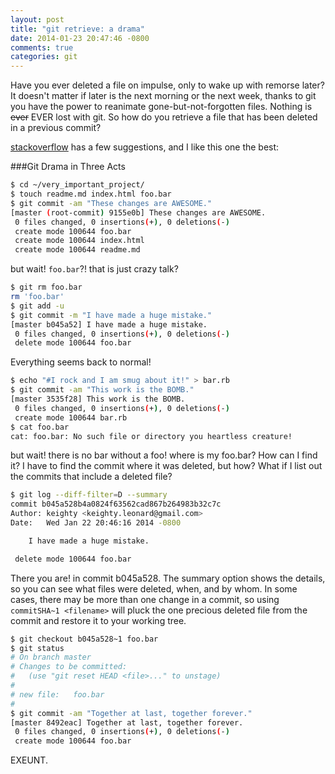 ```yaml
---
layout: post
title: "git retrieve: a drama"
date: 2014-01-23 20:47:46 -0800
comments: true
categories: git
---
```


Have you ever deleted a file on impulse, only to wake up with remorse later? It doesn't matter if later is the next morning or the next week, thanks to git you have the power to reanimate gone-but-not-forgotten files. Nothing is ~~ever~~ EVER lost with git. So how do you retrieve a file that has been deleted in a previous commit?

<!--more-->
[stackoverflow](http://stackoverflow.com/a/953573) has a few suggestions, and I like this one the best:

###Git Drama in Three Acts
```bash Act 1 Scene 1: foo.bar Folly
$ cd ~/very_important_project/
$ touch readme.md index.html foo.bar
$ git commit -am "These changes are AWESOME."
[master (root-commit) 9155e0b] These changes are AWESOME.
 0 files changed, 0 insertions(+), 0 deletions(-)
 create mode 100644 foo.bar
 create mode 100644 index.html
 create mode 100644 readme.md
```
but wait! ``foo.bar``?! that is just crazy talk?

```bash Act 1 Scene 2: Regret
$ git rm foo.bar
rm 'foo.bar'
$ git add -u
$ git commit -m "I have made a huge mistake."
[master b045a52] I have made a huge mistake.
 0 files changed, 0 insertions(+), 0 deletions(-)
 delete mode 100644 foo.bar
```

Everything seems back to normal!

```bash Act 2 Scene 1: I have made good life-choices
$ echo "#I rock and I am smug about it!" > bar.rb
$ git commit -am "This work is the BOMB."
[master 3535f28] This work is the BOMB.
 0 files changed, 0 insertions(+), 0 deletions(-)
 create mode 100644 bar.rb
$ cat foo.bar
cat: foo.bar: No such file or directory you heartless creature!
```

but wait! there is no bar without a foo! where is my foo.bar? How can I find it? I have to find the commit where it was deleted, but how? What if I list out the commits that include a deleted file?

```bash Act 2 Scene 2: Regret
$ git log --diff-filter=D --summary
commit b045a528b4a0824f63562cad867b264983b32c7c
Author: keighty <keighty.leonard@gmail.com>
Date:   Wed Jan 22 20:46:16 2014 -0800

    I have made a huge mistake.

 delete mode 100644 foo.bar
```

There you are! in commit b045a528. The summary option shows the details, so you can see what files were deleted, when, and by whom. In some cases, there may be more than one change in a commit, so using ```commitSHA~1 <filename>``` will pluck the one precious deleted file from the commit and restore it to your working tree.

```bash Act 3: foo.bar's Return
$ git checkout b045a528~1 foo.bar
$ git status
# On branch master
# Changes to be committed:
#   (use "git reset HEAD <file>..." to unstage)
#
# new file:   foo.bar
#
$ git commit -am "Together at last, together forever."
[master 8492eac] Together at last, together forever.
 0 files changed, 0 insertions(+), 0 deletions(-)
 create mode 100644 foo.bar
```

EXEUNT.